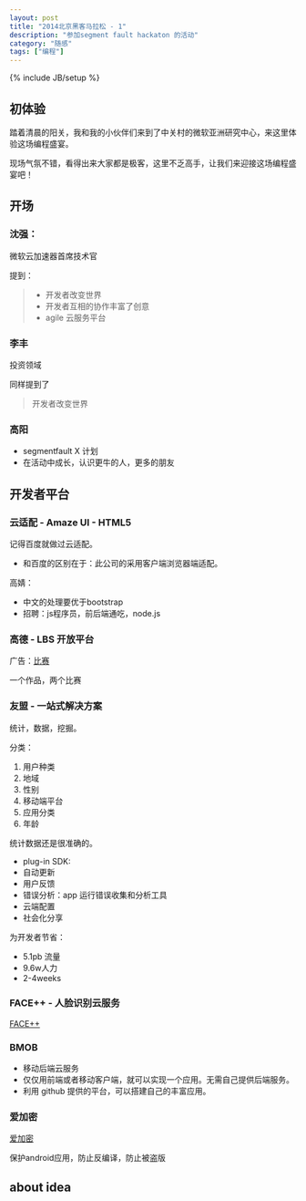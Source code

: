 ```yaml
---
layout: post
title: "2014北京黑客马拉松 - 1"
description: "参加segment fault hackaton 的活动"
category: "随感" 
tags: ["编程"]
---
```

{% include JB/setup %}

初体验
---
踏着清晨的阳关，我和我的小伙伴们来到了中关村的微软亚洲研究中心，来这里体验这场编程盛宴。

现场气氛不错，看得出来大家都是极客，这里不乏高手，让我们来迎接这场编程盛宴吧！

开场
---

### 沈强：
微软云加速器首席技术官

提到：

>* 开发者改变世界
>* 开发者互相的协作丰富了创意
>* agile 云服务平台

### 李丰
投资领域

同样提到了 
> 开发者改变世界

### 高阳

* segmentfault X 计划
* 在活动中成长，认识更牛的人，更多的朋友

开发者平台
---

### 云适配 - Amaze UI - HTML5
记得百度就做过云适配。

* 和百度的区别在于：此公司的采用客户端浏览器端适配。


高婧：
>

* 中文的处理要优于bootstrap
* 招聘：js程序员，前后端通吃，node.js

### 高德 - LBS 开放平台
广告：[比赛](http://2014LBS.amap.com)

一个作品，两个比赛

### 友盟 - 一站式解决方案
统计，数据，挖掘。

分类：
1. 用户种类
2. 地域
3. 性别
4. 移动端平台
5. 应用分类
6. 年龄

统计数据还是很准确的。

* plug-in SDK:
* 自动更新
* 用户反馈
* 错误分析：app 运行错误收集和分析工具
* 云端配置
* 社会化分享

为开发者节省：

* 5.1pb 流量
* 9.6w人力
* 2-4weeks

### FACE++ - 人脸识别云服务
[FACE++](http://www.faceplusplus.com.cn)



### BMOB

* 移动后端云服务
* 仅仅用前端或者移动客户端，就可以实现一个应用。无需自己提供后端服务。
* 利用 github 提供的平台，可以搭建自己的丰富应用。



### 爱加密
[爱加密](http://www.ijiami.cn)

保护android应用，防止反编译，防止被盗版




about idea
---

